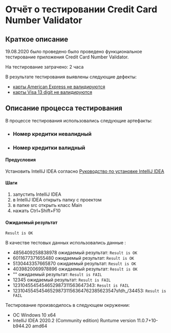 # Отчёт о тестировании Credit Card Number Validator
## Краткое описание
19.08.2020 было проведено было проведено функциональное тестирование приложения Credit Card Number Validator.

На тестирование затрачено: 2 часа

В результате тестирования выявлены следующие дефекты:
- [карты American Express не валидируются]()
- [карты Visa 13 digit не валидируются]()
## Описание процесса тестирования
В процессе тестирования использовались следующие артефакты:

- ### Номер кредитки невалидный
- ### Номер кредитки валидный
#### Предусловия 
Установить IntelliJ IDEA согласно 
[Руководство по установке IntelliJ IDEA](https://github.com/netology-code/javaqa-homeworks/blob/master/intro/idea.md)

#### Шаги
1. запустить IntelliJ IDEA
1. в IntelliJ IDEA открыть папку с проектом
1. в папке src открыть класс Main
1. нажать Ctrl+Shift+F10
#### Ожидаемый результат 
```
Result is OK
```
В качестве тестовых данных использовались данные :

- 4856409258838978 ожидаемый результат: `Result is OK`
- 6011677371655480 ожидаемый результат: `Result is OK`
- 5130443357665870 ожидаемый результат: `Result is OK`
- 4039820069978896 ожидаемый результат: `Result is OK`
- ""    ожидаемый результат:                          `Result is FAIL`
- 12345 ожидаемый результат:                          `Result is FAIL`
- 1231045545454652987311563647343:                    `Result is FAIL` 
- 123104554545465298731156364762385623547sfdh_/34453: `Result is FAIL`

Тестирование производилось в следующем окружении:

- ОС Windows 10 x64
- IntelliJ IDEA 2020.2 (Community edition) Runtume version 11.0.7+10-b944.20 amd64
